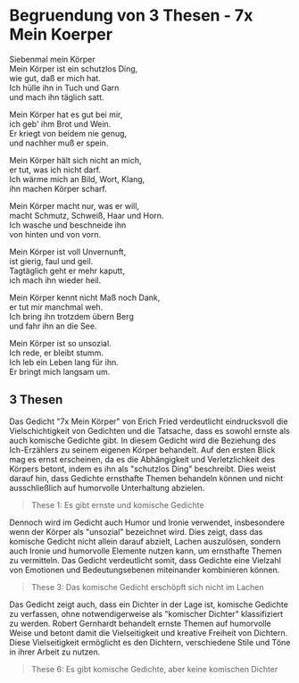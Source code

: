 # Begruendung von 3 Thesen - 7x Mein Koerper
Siebenmal mein Körper\
Mein Körper ist ein schutzlos Ding,\
wie gut, daß er mich hat.\
Ich hülle ihn in Tuch und Garn\
und mach ihn täglich satt.

Mein Körper hat es gut bei mir,\
ich geb' ihm Brot und Wein.\
Er kriegt von beidem nie genug,\
und nachher muß er spein.

Mein Körper hält sich nicht an mich,\
er tut, was ich nicht darf.\
Ich wärme mich an Bild, Wort, Klang,\
ihn machen Körper scharf.

Mein Körper macht nur, was er will,\
macht Schmutz, Schweiß, Haar und Horn.\
Ich wasche und beschneide ihn\
von hinten und von vorn.

Mein Körper ist voll Unvernunft,\
ist gierig, faul und geil.\
Tagtäglich geht er mehr kaputt,\
ich mach ihn wieder heil.

Mein Körper kennt nicht Maß noch Dank,\
er tut mir manchmal weh.\
Ich bring ihn trotzdem übern Berg\
und fahr ihn an die See.

Mein Körper ist so unsozial.\
Ich rede, er bleibt stumm.\
Ich leb ein Leben lang für ihn.\
Er bringt mich langsam um.

## 3 Thesen
Das Gedicht "7x Mein Körper" von Erich Fried verdeutlicht eindrucksvoll die Vielschichtigkeit von Gedichten und die Tatsache, dass es sowohl ernste als auch komische Gedichte gibt. In diesem Gedicht wird die Beziehung des Ich-Erzählers zu seinem eigenen Körper behandelt. Auf den ersten Blick mag es ernst erscheinen, da es die Abhängigkeit und Verletzlichkeit des Körpers betont, indem es ihn als "schutzlos Ding" beschreibt. Dies weist darauf hin, dass Gedichte ernsthafte Themen behandeln können und nicht ausschließlich auf humorvolle Unterhaltung abzielen.
> These 1: Es gibt ernste und komische Gedichte

Dennoch wird im Gedicht auch Humor und Ironie verwendet, insbesondere wenn der Körper als "unsozial" bezeichnet wird. Dies zeigt, dass das komische Gedicht nicht allein darauf abzielt, Lachen auszulösen, sondern auch Ironie und humorvolle Elemente nutzen kann, um ernsthafte Themen zu vermitteln. Das Gedicht verdeutlicht somit, dass Gedichte eine Vielzahl von Emotionen und Bedeutungsebenen miteinander kombinieren können.
> These 3: Das komische Gedicht erschöpft sich nicht im Lachen

Das Gedicht zeigt auch, dass ein Dichter in der Lage ist, komische Gedichte zu verfassen, ohne notwendigerweise als "komischer Dichter" klassifiziert zu werden. Robert Gernhardt behandelt ernste Themen auf humorvolle Weise und betont damit die Vielseitigkeit und kreative Freiheit von Dichtern. Diese Vielseitigkeit ermöglicht es den Dichtern, verschiedene Stile und Töne in ihrer Arbeit zu nutzen.
> These 6: Es gibt komische Gedichte, aber keine komischen Dichter